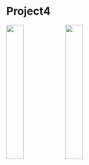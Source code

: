 # Project4

<img src = "https://github.com/youuungh/android-basic-kotlin/assets/97438155/60e077c8-62e6-417b-8d0b-7ca903083038" width="30%" height="30%">
<img src = "https://github.com/youuungh/android-basic-kotlin/assets/97438155/03691d06-fb6b-4d28-89ef-21294c848834" width="30%" height="30%">

